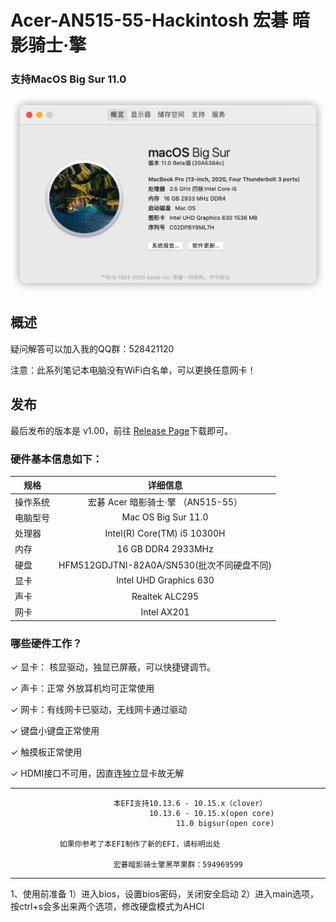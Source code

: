 # Acer-AN515-55-Hackintosh 宏碁 暗影骑士·擎  

   

### 支持MacOS Big Sur 11.0

![image-1](https://github.com/YYYHeart/Nitro-5-AN515-55-Hackintosh/blob/main/img/desktop.png)



## 概述

疑问解答可以加入我的QQ群：528421120

注意：此系列笔记本电脑没有WiFi白名单，可以更换任意网卡！

## 发布

最后发布的版本是 v1.00，前往 [Release Page](https://github.com/YYYHeart/Nitro-5-AN515-55-Hackintosh/releases)下载即可。

### 硬件基本信息如下：

| 规格     |                      详细信息                      |
| -------- | :------------------------------------------------: |
| 操作系统 |         宏碁 Acer 暗影骑士·擎 （AN515-55）         |
| 电脑型号 |                Mac  OS Big Sur 11.0                |
| 处理器   |            Intel(R)  Core(TM) i5 10300H            |
| 内存     |                16  GB DDR4 2933MHz                 |
| 硬盘     | HFM512GDJTNI-82A0A/SN530(批次不同硬盘不同) |
| 显卡     |              Intel  UHD Graphics 630               |
| 声卡     |                  Realtek  ALC295                   |
| 网卡     |                    Intel  AX201                    |



### 哪些硬件工作？

✓ 显卡： 核显驱动，独显已屏蔽，可以快捷键调节。

✓ 声卡：正常 外放耳机均可正常使用

✓ 网卡：有线网卡已驱动，无线网卡通过<itlwm>驱动

✓ 键盘小键盘正常使用

✓ 触摸板正常使用

✓ HDMI接口不可用，因直连独立显卡故无解


****************************************************************************************

            
                           本EFI支持10.13.6 - 10.15.x（clover）
                                   10.13.6 - 10.15.x(open core) 
                                         11.0 bigsur(open core) 
			 
		       如果你参考了本EFI制作了新的EFI，请标明出处
                       
                           宏碁暗影骑士擎黑苹果群：594969599

****************************************************************************************

1、使用前准备
 1）进入bios，设置bios密码，关闭安全启动
 2）进入main选项，按ctrl+s会多出来两个选项，修改硬盘模式为AHCI
